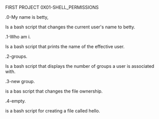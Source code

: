 FIRST PROJECT 0X01-SHELL_PERMISSIONS


.0-My name is betty, 

Is a bash script that changes the current user's name to betty.

.1-Who am i.

Is a bash script that prints the name of the effective user.

.2-groups.

Is a bash script that displays the number of groups a user is associated with.

.3-new group.

is a bas script that changes the file ownership.

.4-empty.

is a bash script for creating a file called hello.
